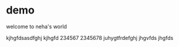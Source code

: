 # demo
welcome to neha's world


kjhgfdsasdfghj
kjhgfd
234567
2345678
juhygtfrdefghj
jhgvfds
jhgfds
